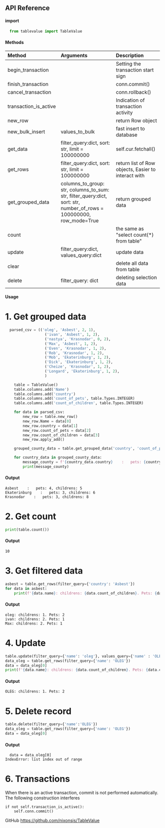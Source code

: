 
## API Reference

#### import

```python
  from tablevalue import TableValue
```

#### Methods

| Method    | Arguments | Description                |
| :-------- | :-------- |:------------------------- |
| begin_transaction |  |Setting the transaction start sign |
| finish_transaction |  |conn.commit() |
| cancel_transaction |  |conn.rollback() |
| transaction_is_active |  |Indication of transaction activity |
| new_row |  |return Row object |
| new_bulk_insert | values_to_bulk |fast insert to database |
| get_data |  filter_query:dict, sort: str, limit = 100000000| self.cur.fetchall() |
| get_rows |  filter_query:dict, sort: str, limit = 100000000| return list of Row objects, Easier to interact with |
| get_grouped_data |  columns_to_group: str, columns_to_sum: str, filter_query:dict, sort: str, number_of_rows = 100000000, row_mode=True| return grouped data
| count |  | the same as "select count(*) from table" |
| update | filter_query:dict, values_query:dict | update data |
| clear |  | delete all data from table |
| delete | filter_query: dict | deleting selection data |




#### Usage
# 1. Get grouped data
```python
  parsed_csv = (('oleg', 'Asbest', 2, 1),
                  ('ivan', 'Asbest', 1, 2),
                  ('nastya', 'Krasnodar', 0, 2),
                  ('Max', 'Asbest', 1, 2),
                  ('Even', 'Krasnodar', 1, 2),
                  ('Rob', 'Krasnodar', 1, 2),
                  ('Mob', 'Ekaterinburg', 1, 2),
                  ('Dick', 'Ekaterinburg', 1, 2),
                  ('Cheize', 'Krasnodar', 1, 2),
                  ('Longard', 'Ekaterinburg', 1, 2),
                  )

    table = TableValue()
    table.columns.add('Name')
    table.columns.add('country')
    table.columns.add('count_of_pets', table.Types.INTEGER)
    table.columns.add('count_of_children', table.Types.INTEGER)

    for data in parsed_csv:
        new_row = table.new_row()
        new_row.Name = data[0]
        new_row.country = data[1]
        new_row.count_of_pets = data[2]
        new_row.count_of_children = data[3]
        new_row.apply_add()

    grouped_county_data = table.get_grouped_data('country', 'count_of_pets, count_of_children')

    for country_data in grouped_county_data:
        message_county = f'{country_data.country}    :   pets: {country_data.count_of_pets}, childrens: {country_data.count_of_children}'
        print(message_county)
```

#### Output

```http
Asbest    :   pets: 4, childrens: 5
Ekaterinburg    :   pets: 3, childrens: 6
Krasnodar    :   pets: 3, childrens: 8
```

# 2. Get count
```python
print(table.count())
```

#### Output

```http
10
```

# 3. Get filtered data
```python
asbest = table.get_rows(filter_query={'country': 'Asbest'})
for data in asbest:
    print(f'{data.name}: childrens: {data.count_of_children}. Pets: {data.count_of_pets}')
```
#### Output
```http
oleg: childrens: 1. Pets: 2
ivan: childrens: 2. Pets: 1
Max: childrens: 2. Pets: 1
```

# 4. Update
```python
table.update(filter_query={'name': 'oleg'}, values_query={'name' : 'OLEG'})
data_oleg = table.get_rows(filter_query={'name': 'OLEG'})
data = data_oleg[0]
print(f'{data.name}: childrens: {data.count_of_children}. Pets: {data.count_of_pets}')
```
#### Output
```
OLEG: childrens: 1. Pets: 2
```
# 5. Delete record
```python
table.delete(filter_query={'name':'OLEG'})
data_oleg = table.get_rows(filter_query={'name': 'OLEG'})
data = data_oleg[0]
```
#### Output
```
  data = data_oleg[0]
IndexError: list index out of range
```

# 6. Transactions
When there is an active transaction, commit is not performed automatically.
The following construction interferes

```
if not self.transaction_is_active():
    self.conn.commit()
```

GitHub
https://github.com/nixonsis/TableValue